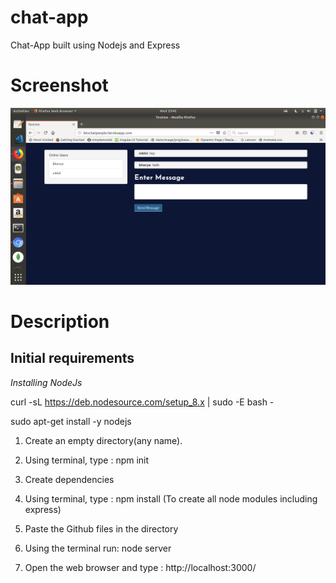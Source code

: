 # chat-app
Chat-App built using Nodejs and Express

# Screenshot

![alt text](chat.png)

# Description
 ## Initial requirements
   *Installing NodeJs*

   curl -sL https://deb.nodesource.com/setup_8.x | sudo -E bash -
   
   sudo apt-get install -y nodejs
 
1. Create an empty directory(any name).

2. Using terminal, type : npm init 

3. Create dependencies

4. Using terminal, type : npm install (To create all node modules including express)

5. Paste the Github files in the directory

6. Using the terminal run: node server

7. Open the web browser and type : http://localhost:3000/
